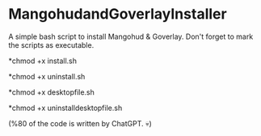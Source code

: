 # MangohudandGoverlayInstaller
A simple bash script to install Mangohud &amp; Goverlay.
Don't forget to mark the scripts as executable.

*chmod +x install.sh

*chmod +x uninstall.sh

*chmod +x desktopfile.sh

*chmod +x uninstalldesktopfile.sh


(%80 of the code is written by ChatGPT. 💀)

